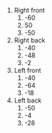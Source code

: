 1. Right front
   1. -60
   2. 50
   3. -50
2. Right back
   1. -40
   2. -48
   3. -2
3. Left front
   1. -40
   2. -64
   3. -18
4. Left back
   1. -50
   2. -4
   3. -28

